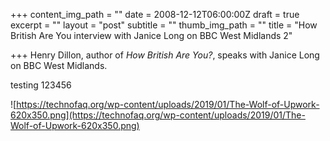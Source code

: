 +++
content_img_path = ""
date = 2008-12-12T06:00:00Z
draft = true
excerpt = ""
layout = "post"
subtitle = ""
thumb_img_path = ""
title = "How British Are You interview with Janice Long on BBC West Midlands 2"

+++
Henry Dillon, author of _How British Are You?_, speaks with Janice Long on BBC West Midlands.

testing 123456

![https://technofaq.org/wp-content/uploads/2019/01/The-Wolf-of-Upwork-620x350.png](https://technofaq.org/wp-content/uploads/2019/01/The-Wolf-of-Upwork-620x350.png)